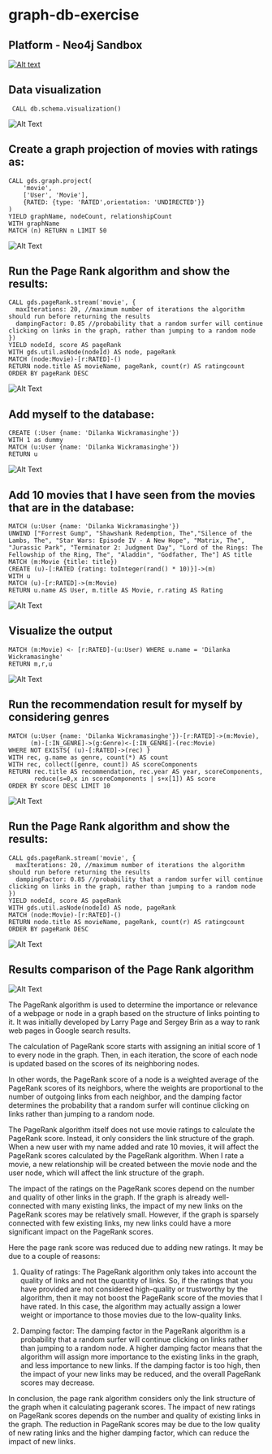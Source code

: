 # graph-db-exercise
## Platform - Neo4j Sandbox 

[![Alt text](https://img.youtube.com/vi/8Pmma1ulmeg/0.jpg)](https://www.youtube.com/watch?v=8Pmma1ulmeg)


## Data visualization
```
 CALL db.schema.visualization()
 ```
 ![Alt Text](/Images/1.png)


## Create a graph projection of movies with ratings as:
```
CALL gds.graph.project(
    'movie',
    ['User', 'Movie'],
    {RATED: {type: 'RATED',orientation: 'UNDIRECTED'}}
)
YIELD graphName, nodeCount, relationshipCount
WITH graphName
MATCH (n) RETURN n LIMIT 50
```
 ![Alt Text](/Images/2.png)

## Run the Page Rank algorithm and show the results:
```
CALL gds.pageRank.stream('movie', {
  maxIterations: 20, //maximum number of iterations the algorithm should run before returning the results
  dampingFactor: 0.85 //probability that a random surfer will continue clicking on links in the graph, rather than jumping to a random node
})
YIELD nodeId, score AS pageRank
WITH gds.util.asNode(nodeId) AS node, pageRank
MATCH (node:Movie)-[r:RATED]-()
RETURN node.title AS movieName, pageRank, count(r) AS ratingcount
ORDER BY pageRank DESC
```
 ![Alt Text](/Images/3.png)

## Add myself to the database:
```
CREATE (:User {name: 'Dilanka Wickramasinghe'})
WITH 1 as dummy
MATCH (u:User {name: 'Dilanka Wickramasinghe'})
RETURN u
```
 ![Alt Text](/Images/4.png)

## Add 10 movies that I have seen from the movies that are in the database:
```
MATCH (u:User {name: 'Dilanka Wickramasinghe'})
UNWIND ["Forrest Gump", "Shawshank Redemption, The","Silence of the Lambs, The", "Star Wars: Episode IV - A New Hope", "Matrix, The", "Jurassic Park", "Terminator 2: Judgment Day", "Lord of the Rings: The Fellowship of the Ring, The", "Aladdin", "Godfather, The"] AS title
MATCH (m:Movie {title: title})
CREATE (u)-[:RATED {rating: toInteger(rand() * 10)}]->(m)
WITH u
MATCH (u)-[r:RATED]->(m:Movie)
RETURN u.name AS User, m.title AS Movie, r.rating AS Rating
```
 ![Alt Text](/Images/5.png)

## Visualize the output
```
MATCH (m:Movie) <- [r:RATED]-(u:User) WHERE u.name = 'Dilanka Wickramasinghe'
RETURN m,r,u
```
 ![Alt Text](/Images/6.png)

## Run the recommendation result for myself by considering genres
```
MATCH (u:User {name: 'Dilanka Wickramasinghe'})-[r:RATED]->(m:Movie),
      (m)-[:IN_GENRE]->(g:Genre)<-[:IN_GENRE]-(rec:Movie)
WHERE NOT EXISTS{ (u)-[:RATED]->(rec) }
WITH rec, g.name as genre, count(*) AS count
WITH rec, collect([genre, count]) AS scoreComponents
RETURN rec.title AS recommendation, rec.year AS year, scoreComponents,
       reduce(s=0,x in scoreComponents | s+x[1]) AS score
ORDER BY score DESC LIMIT 10
```
 ![Alt Text](/Images/7.png)

## Run the Page Rank algorithm and show the results:
```
CALL gds.pageRank.stream('movie', {
  maxIterations: 20, //maximum number of iterations the algorithm should run before returning the results
  dampingFactor: 0.85 //probability that a random surfer will continue clicking on links in the graph, rather than jumping to a random node
})
YIELD nodeId, score AS pageRank
WITH gds.util.asNode(nodeId) AS node, pageRank
MATCH (node:Movie)-[r:RATED]-()
RETURN node.title AS movieName, pageRank, count(r) AS ratingcount
ORDER BY pageRank DESC 
```
 ![Alt Text](/Images/8.png)

 ## Results comparison of the Page Rank algorithm

![Alt Text](/Images/comparison.png)

The PageRank algorithm is used to determine the importance or relevance of a webpage or node in a graph based on the structure of links pointing to it. It was initially developed by Larry Page and Sergey Brin as a way to rank web pages in Google search results.

The calculation of PageRank score starts with assigning an initial score of 1 to every node in the graph. Then, in each iteration, the score of each node is updated based on the scores of its neighboring nodes.

In other words, the PageRank score of a node is a weighted average of the PageRank scores of its neighbors, where the weights are proportional to the number of outgoing links from each neighbor, and the damping factor determines the probability that a random surfer will continue clicking on links rather than jumping to a random node.

The PageRank algorithm itself does not use movie ratings to calculate the PageRank score. Instead, it only considers the link structure of the graph. When a new user with my name added and rate 10 movies, it will affect the PageRank scores calculated by the PageRank algorithm. When I rate a movie, a new relationship will be created between the movie node and the user node, which will affect the link structure of the graph.

The impact of the ratings on the PageRank scores depend on the number and quality of other links in the graph. If the graph is already well-connected with many existing links, the impact of my new links on the PageRank scores may be relatively small. However, if the graph is sparsely connected with few existing links, my new links could have a more significant impact on the PageRank scores.

Here the page rank score was reduced due to adding new ratings. It may be due to a couple of reasons:
1. Quality of ratings: The PageRank algorithm only takes into account the quality of links and not the quantity of links. So, if the ratings that you have provided are not considered high-quality or trustworthy by the algorithm, then it may not boost the PageRank score of the movies that I have rated. In this case, the algorithm may actually assign a lower weight or importance to those movies due to the low-quality links.

2. Damping factor: The damping factor in the PageRank algorithm is a probability that a random surfer will continue clicking on links rather than jumping to a random node. A higher damping factor means that the algorithm will assign more importance to the existing links in the graph, and less importance to new links. If the damping factor is too high, then the impact of your new links may be reduced, and the overall PageRank scores may decrease.

In conclusion, the page rank algorithm considers only the link structure of the graph when it calculating pagerank scores. The impact of new ratings on PageRank scores depends on the number and quality of existing links in the graph. The reduction in PageRank scores may be due to the low quality of new rating links and the higher damping factor, which can reduce the impact of new links.